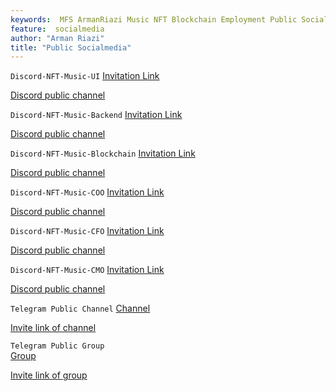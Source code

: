 ```yaml
---
keywords:  MFS ArmanRiazi Music NFT Blockchain Employment Public Social Media
feature:  socialmedia
author: "Arman Riazi"
title: "Public Socialmedia"
---
```


`Discord-NFT-Music-UI`
  [Invitation Link](https://discord.gg/4pj3UddZ)
  
  [Discord public channel](https://discordapp.com/channels/1119077618835259462/1119077928706244648)  
  
`Discord-NFT-Music-Backend`
  [Invitation Link](https://discord.gg/wdsDpgen)
  
  [Discord public channel](https://discordapp.com/channels/1119077618835259462/1120402380274540554)  
  
`Discord-NFT-Music-Blockchain`
  [Invitation Link](https://discord.gg/HnAGEP4C)
  
  [Discord public channel](https://discordapp.com/channels/1119077618835259462/1120404988473118752)  
  
`Discord-NFT-Music-COO`
  [Invitation Link](https://discord.gg/eyy6wdfR)
  
  [Discord public channel](https://discordapp.com/channels/1119077618835259462/1120439694853947603)  
  
`Discord-NFT-Music-CFO`
  [Invitation Link](https://discord.gg/5EQfbXuA)
  
  [Discord public channel](https://discordapp.com/channels/1119077618835259462/1120443154278125569)  
  
`Discord-NFT-Music-CMO`
  [Invitation Link](https://discord.gg/fUPYY7Z5)
  
  [Discord public channel](https://discordapp.com/channels/1119077618835259462/1120441029544398988)
  
  
`Telegram Public Channel`
  [Channel](https://t.me/mfs_nft_music)        
  
  [Invite link of channel](https://t.me/+bZwYECRJCNBiNmFk)    
    
`Telegram Public Group`    
  [Group](https://t.me/public_mfs_nft_music)        
  
  [Invite link of group](https://t.me/+3wIB03SJbnMzODhk)  